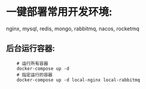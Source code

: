# 一键部署常用开发环境: 
nginx, mysql, redis, mongo, rabbitmq, nacos, rocketmq

## 后台运行容器:

```
    # 运行所有容器
    docker-compose up -d
    # 指定运行的容器
    docker-compose up -d local-nginx local-rabbitmq
```
